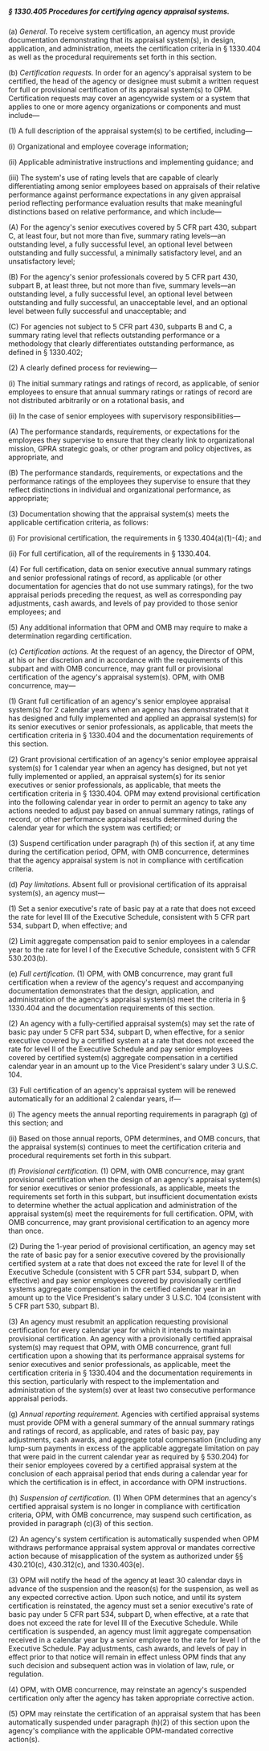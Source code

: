 ##### § 1330.405 Procedures for certifying agency appraisal systems. #####

(a) *General.* To receive system certification, an agency must provide documentation demonstrating that its appraisal system(s), in design, application, and administration, meets the certification criteria in § 1330.404 as well as the procedural requirements set forth in this section.

(b) *Certification requests.* In order for an agency's appraisal system to be certified, the head of the agency or designee must submit a written request for full or provisional certification of its appraisal system(s) to OPM. Certification requests may cover an agencywide system or a system that applies to one or more agency organizations or components and must include—

(1) A full description of the appraisal system(s) to be certified, including—

(i) Organizational and employee coverage information;

(ii) Applicable administrative instructions and implementing guidance; and

(iii) The system's use of rating levels that are capable of clearly differentiating among senior employees based on appraisals of their relative performance against performance expectations in any given appraisal period reflecting performance evaluation results that make meaningful distinctions based on relative performance, and which include—

(A) For the agency's senior executives covered by 5 CFR part 430, subpart C, at least four, but not more than five, summary rating levels—an outstanding level, a fully successful level, an optional level between outstanding and fully successful, a minimally satisfactory level, and an unsatisfactory level;

(B) For the agency's senior professionals covered by 5 CFR part 430, subpart B, at least three, but not more than five, summary levels—an outstanding level, a fully successful level, an optional level between outstanding and fully successful, an unacceptable level, and an optional level between fully successful and unacceptable; and

(C) For agencies not subject to 5 CFR part 430, subparts B and C, a summary rating level that reflects outstanding performance or a methodology that clearly differentiates outstanding performance, as defined in § 1330.402;

(2) A clearly defined process for reviewing—

(i) The initial summary ratings and ratings of record, as applicable, of senior employees to ensure that annual summary ratings or ratings of record are not distributed arbitrarily or on a rotational basis, and

(ii) In the case of senior employees with supervisory responsibilities—

(A) The performance standards, requirements, or expectations for the employees they supervise to ensure that they clearly link to organizational mission, GPRA strategic goals, or other program and policy objectives, as appropriate, and

(B) The performance standards, requirements, or expectations and the performance ratings of the employees they supervise to ensure that they reflect distinctions in individual and organizational performance, as appropriate;

(3) Documentation showing that the appraisal system(s) meets the applicable certification criteria, as follows:

(i) For provisional certification, the requirements in § 1330.404(a)(1)-(4); and

(ii) For full certification, all of the requirements in § 1330.404.

(4) For full certification, data on senior executive annual summary ratings and senior professional ratings of record, as applicable (or other documentation for agencies that do not use summary ratings), for the two appraisal periods preceding the request, as well as corresponding pay adjustments, cash awards, and levels of pay provided to those senior employees; and

(5) Any additional information that OPM and OMB may require to make a determination regarding certification.

(c) *Certification actions.* At the request of an agency, the Director of OPM, at his or her discretion and in accordance with the requirements of this subpart and with OMB concurrence, may grant full or provisional certification of the agency's appraisal system(s). OPM, with OMB concurrence, may—

(1) Grant full certification of an agency's senior employee appraisal system(s) for 2 calendar years when an agency has demonstrated that it has designed and fully implemented and applied an appraisal system(s) for its senior executives or senior professionals, as applicable, that meets the certification criteria in § 1330.404 and the documentation requirements of this section.

(2) Grant provisional certification of an agency's senior employee appraisal system(s) for 1 calendar year when an agency has designed, but not yet fully implemented or applied, an appraisal system(s) for its senior executives or senior professionals, as applicable, that meets the certification criteria in § 1330.404. OPM may extend provisional certification into the following calendar year in order to permit an agency to take any actions needed to adjust pay based on annual summary ratings, ratings of record, or other performance appraisal results determined during the calendar year for which the system was certified; or

(3) Suspend certification under paragraph (h) of this section if, at any time during the certification period, OPM, with OMB concurrence, determines that the agency appraisal system is not in compliance with certification criteria.

(d) *Pay limitations.* Absent full or provisional certification of its appraisal system(s), an agency must—

(1) Set a senior executive's rate of basic pay at a rate that does not exceed the rate for level III of the Executive Schedule, consistent with 5 CFR part 534, subpart D, when effective; and

(2) Limit aggregate compensation paid to senior employees in a calendar year to the rate for level I of the Executive Schedule, consistent with 5 CFR 530.203(b).

(e) *Full certification.* (1) OPM, with OMB concurrence, may grant full certification when a review of the agency's request and accompanying documentation demonstrates that the design, application, and administration of the agency's appraisal system(s) meet the criteria in § 1330.404 and the documentation requirements of this section.

(2) An agency with a fully-certified appraisal system(s) may set the rate of basic pay under 5 CFR part 534, subpart D, when effective, for a senior executive covered by a certified system at a rate that does not exceed the rate for level II of the Executive Schedule and pay senior employees covered by certified system(s) aggregate compensation in a certified calendar year in an amount up to the Vice President's salary under 3 U.S.C. 104.

(3) Full certification of an agency's appraisal system will be renewed automatically for an additional 2 calendar years, if—

(i) The agency meets the annual reporting requirements in paragraph (g) of this section; and

(ii) Based on those annual reports, OPM determines, and OMB concurs, that the appraisal system(s) continues to meet the certification criteria and procedural requirements set forth in this subpart.

(f) *Provisional certification.* (1) OPM, with OMB concurrence, may grant provisional certification when the design of an agency's appraisal system(s) for senior executives or senior professionals, as applicable, meets the requirements set forth in this subpart, but insufficient documentation exists to determine whether the actual application and administration of the appraisal system(s) meet the requirements for full certification. OPM, with OMB concurrence, may grant provisional certification to an agency more than once.

(2) During the 1-year period of provisional certification, an agency may set the rate of basic pay for a senior executive covered by the provisionally certified system at a rate that does not exceed the rate for level II of the Executive Schedule (consistent with 5 CFR part 534, subpart D, when effective) and pay senior employees covered by provisionally certified systems aggregate compensation in the certified calendar year in an amount up to the Vice President's salary under 3 U.S.C. 104 (consistent with 5 CFR part 530, subpart B).

(3) An agency must resubmit an application requesting provisional certification for every calendar year for which it intends to maintain provisional certification. An agency with a provisionally certified appraisal system(s) may request that OPM, with OMB concurrence, grant full certification upon a showing that its performance appraisal systems for senior executives and senior professionals, as applicable, meet the certification criteria in § 1330.404 and the documentation requirements in this section, particularly with respect to the implementation and administration of the system(s) over at least two consecutive performance appraisal periods.

(g) *Annual reporting requirement.* Agencies with certified appraisal systems must provide OPM with a general summary of the annual summary ratings and ratings of record, as applicable, and rates of basic pay, pay adjustments, cash awards, and aggregate total compensation (including any lump-sum payments in excess of the applicable aggregate limitation on pay that were paid in the current calendar year as required by § 530.204) for their senior employees covered by a certified appraisal system at the conclusion of each appraisal period that ends during a calendar year for which the certification is in effect, in accordance with OPM instructions.

(h) *Suspension of certification.* (1) When OPM determines that an agency's certified appraisal system is no longer in compliance with certification criteria, OPM, with OMB concurrence, may suspend such certification, as provided in paragraph (c)(3) of this section.

(2) An agency's system certification is automatically suspended when OPM withdraws performance appraisal system approval or mandates corrective action because of misapplication of the system as authorized under §§ 430.210(c), 430.312(c), and 1330.403(e).

(3) OPM will notify the head of the agency at least 30 calendar days in advance of the suspension and the reason(s) for the suspension, as well as any expected corrective action. Upon such notice, and until its system certification is reinstated, the agency must set a senior executive's rate of basic pay under 5 CFR part 534, subpart D, when effective, at a rate that does not exceed the rate for level III of the Executive Schedule. While certification is suspended, an agency must limit aggregate compensation received in a calendar year by a senior employee to the rate for level I of the Executive Schedule. Pay adjustments, cash awards, and levels of pay in effect prior to that notice will remain in effect unless OPM finds that any such decision and subsequent action was in violation of law, rule, or regulation.

(4) OPM, with OMB concurrence, may reinstate an agency's suspended certification only after the agency has taken appropriate corrective action.

(5) OPM may reinstate the certification of an appraisal system that has been automatically suspended under paragraph (h)(2) of this section upon the agency's compliance with the applicable OPM-mandated corrective action(s).